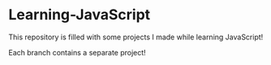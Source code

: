 # Learning-JavaScript
This repository is filled with some projects I made while learning JavaScript!

Each branch contains a separate project!  
